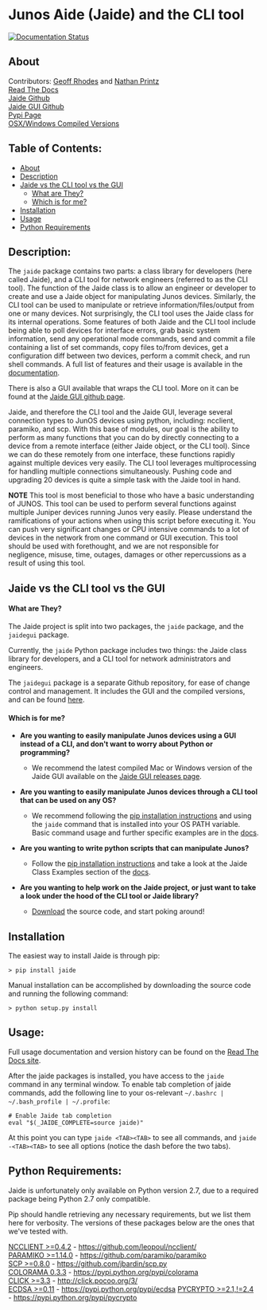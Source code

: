 Junos Aide (Jaide) and the CLI tool
===================================

[![Documentation Status](https://readthedocs.org/projects/jaide/badge/?version=latest)](https://readthedocs.org/projects/jaide/?badge=latest)  

## About  
Contributors: [Geoff Rhodes](https://github.com/geoffrhodes) and [Nathan Printz](https://github.com/nprintz)  
[Read The Docs](http://jaide.readthedocs.org/)  
[Jaide Github](https://github.com/NetworkAutomation/jaide)  
[Jaide GUI Github](https://github.com/NetworkAutomation/jaidegui)  
[Pypi Page](https://pypi.python.org/pypi/jaide)  
[OSX/Windows Compiled Versions](https://github.com/NetworkAutomation/jaidegui/releases/latest)  

## Table of Contents:
* [About](#about)  
* [Description](#description)  
* [Jaide vs the CLI tool vs the GUI](#jaide-vs-the-cli-tool-vs-the-gui)  
	- [What are They?](#what-are-they)  
	- [Which is for me?](#which-is-for-me)  
* [Installation](#installation)  
* [Usage](#usage)  
* [Python Requirements](#python-requirements)  

## Description:

The `jaide` package contains two parts: a class library for developers (here called Jaide), and a CLI tool for network engineers (referred to as the CLI tool). The function of the Jaide class is to allow an engineer or developer to create and use a Jaide object for manipulating Junos devices. Similarly, the CLI tool can be used to manipulate or retrieve information/files/output from one or many devices. Not surprisingly, the CLI tool uses the Jaide class for its internal operations. Some features of both Jaide and the CLI tool include being able to poll devices for interface errors, grab basic system information, send any operational mode commands, send and commit a file containing a list of set commands, copy files to/from devices, get a configuration diff between two devices, perform a commit check, and run shell commands. A full list of features and their usage is available in the [documentation](http://jaide.readthedocs.org/).

There is also a GUI available that wraps the CLI tool. More on it can be found at the [Jaide GUI github page](https://github.com/NetworkAutomation/jaidegui).

Jaide, and therefore the CLI tool and the Jaide GUI, leverage several connection types to JunOS devices using python, including: ncclient, paramiko, and scp. With this base of modules, our goal is the ability to perform as many functions that you can do by directly connecting to a device from a remote interface (either Jaide object, or the CLI tool). Since we can do these remotely from one interface, these functions rapidly against multiple devices very easily. The CLI tool leverages multiprocessing for handling multiple connections simultaneously. Pushing code and upgrading 20 devices is quite a simple task with the Jaide tool in hand. 

**NOTE** This tool is most beneficial to those who have a basic understanding of JUNOS. This tool can be used to perform several functions against multiple Juniper devices running Junos very easily.  Please understand the ramifications of your actions when using this script before executing it. You can push very significant changes or CPU intensive commands to a lot of devices in the network from one command or GUI execution. This tool should be used with forethought, and we are not responsible for negligence, misuse, time, outages, damages or other repercussions as a result of using this tool.  


## Jaide vs the CLI tool vs the GUI  
#### What are They?  
The Jaide project is split into two packages, the `jaide` package, and the `jaidegui` package.  

Currently, the `jaide` Python package includes two things: the Jaide class library for developers, and a CLI tool for network administrators and engineers.  

The `jaidegui` package is a separate Github repository, for ease of change control and management. It includes the GUI and the compiled versions, and can be found [here](https://github.com/NetworkAutomation/jaidegui).  

#### Which is for me?  

 * **Are you wanting to easily manipulate Junos devices using a GUI instead of a CLI, and don't want to worry about Python or programming?**  
 	- We recommend the latest compiled Mac or Windows version of the Jaide GUI available on the [Jaide GUI releases page](https://github.com/NetworkAutomation/jaidegui).  

 * **Are you wanting to easily manipulate Junos devices through a CLI tool that can be used on any OS?**  
 	- We recommend following the [pip installation instructions](#installation) and using the `jaide` command that is installed into your OS PATH variable. Basic command usage and further specific examples are in the [docs](http://jaide.readthedocs.org/).  


 * **Are you wanting to write python scripts that can manipulate Junos?**  
 	- Follow the [pip installation instructions](#installation) and take a look at the Jaide Class Examples section of the [docs](http://jaide.readthedocs.org/).  

 * **Are you wanting to help work on the Jaide project, or just want to take a look under the hood of the CLI tool or Jaide library?**  
 	- [Download](https://github.com/NetworkAutomation/jaide) the source code, and start poking around!

## Installation

The easiest way to install Jaide is through pip:  

	> pip install jaide  

Manual installation can be accomplished by downloading the source code and running the following command:  

	> python setup.py install  

## Usage: 
Full usage documentation and version history can be found on the [Read The Docs site](http://jaide.readthedocs.org/).  

After the jaide packages is installed, you have access to the `jaide` command in any terminal window. To enable tab completion of jaide commands, add the following line to your os-relevant `~/.bashrc | ~/.bash_profile | ~/.profile`:

	# Enable Jaide tab completion
	eval "$(_JAIDE_COMPLETE=source jaide)"

At this point you can type `jaide <TAB><TAB>` to see all commands, and `jaide -<TAB><TAB>` to see all options (notice the dash before the two tabs).

## Python Requirements:

Jaide is unfortunately only available on Python version 2.7, due to a required package being Python 2.7 only compatible.

Pip should handle retrieving any necessary requirements, but we list them here for verbosity. The versions of these packages below are the ones that we've tested with.  

[NCCLIENT >=0.4.2](https://github.com/leopoul/ncclient/)  -  https://github.com/leopoul/ncclient/  
[PARAMIKO >=1.14.0](https://github.com/paramiko/paramiko)  -  https://github.com/paramiko/paramiko   
[SCP >=0.8.0](https://github.com/jbardin/scp.py)  -  https://github.com/jbardin/scp.py  
[COLORAMA 0.3.3](https://pypi.python.org/pypi/colorama) - https://pypi.python.org/pypi/colorama  
[CLICK >=3.3](http://click.pocoo.org/3/) - http://click.pocoo.org/3/  
[ECDSA >=0.11](https://pypi.python.org/pypi/ecdsa) - https://pypi.python.org/pypi/ecdsa
[PYCRYPTO >=2.1,!=2.4](https://pypi.python.org/pypi/pycrypto) - https://pypi.python.org/pypi/pycrypto